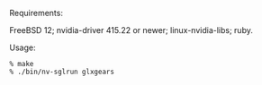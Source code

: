 Requirements:

FreeBSD 12; nvidia-driver 415.22 or newer; linux-nvidia-libs; ruby.

Usage:

```
% make
% ./bin/nv-sglrun glxgears
```
